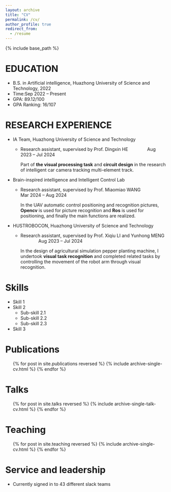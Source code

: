 ```yaml
---
layout: archive
title: "CV"
permalink: /cv/
author_profile: true
redirect_from:
  - /resume
---
```


{% include base_path %}

EDUCATION
======
* B.S. in Artificial intelligence, Huazhong University of Science and Technology, 2022
* Time:Sep 2022 – Present
* GPA: 89.12/100
* GPA Ranking: 16/107

RESEARCH EXPERIENCE
======
* IA Team, Huazhong University of Science and Technology
  * Research assistant, supervised by Prof. Dingxin HE &emsp;&emsp;&emsp;&emsp;Aug 2023 – Jul 2024

      Part of **the visual processing task** and **circuit design** in the research of intelligent car camera tracking
multi-element track.
* Brain-inspired intelligence and Intelligent Control Lab
  * Research assistant, supervised by Prof. Miaomiao WANG &emsp;&emsp;&emsp;&emsp;Mar 2024 – Aug 2024

      In the UAV automatic control positioning and recognition pictures, **Opencv** is used for picture recognition and **Ros**
is used for positioning, and finally the main functions are realized.

* HUSTROBOCON, Huazhong University of Science and Technology
  * Research assistant, supervised by Prof. Xiqiu LI and Yunhong MENG &emsp;&emsp;&emsp;&emsp;Aug 2023 – Jul 2024

      In the design of agricultural simulation pepper planting machine, I undertook **visual task recognition** and
completed related tasks by controlling the movement of the robot arm through visual recognition.
  
Skills
======
* Skill 1
* Skill 2
  * Sub-skill 2.1
  * Sub-skill 2.2
  * Sub-skill 2.3
* Skill 3

Publications
======
  <ul>{% for post in site.publications reversed %}
    {% include archive-single-cv.html %}
  {% endfor %}</ul>
  
Talks
======
  <ul>{% for post in site.talks reversed %}
    {% include archive-single-talk-cv.html  %}
  {% endfor %}</ul>
  
Teaching
======
  <ul>{% for post in site.teaching reversed %}
    {% include archive-single-cv.html %}
  {% endfor %}</ul>
  
Service and leadership
======
* Currently signed in to 43 different slack teams
